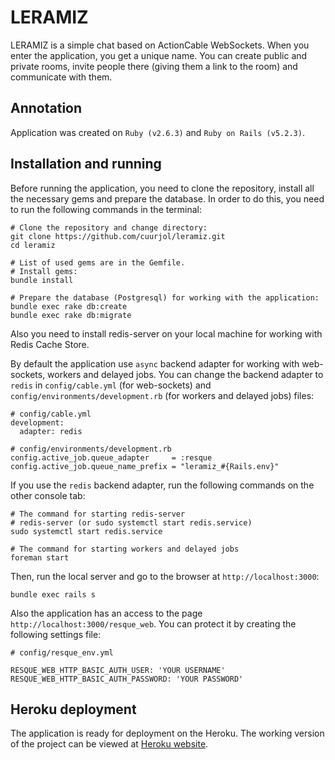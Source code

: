 # LERAMIZ

LERAMIZ is a simple chat based on ActionCable WebSockets. When you enter the application, you get a unique name. 
You can create public and private rooms, invite people there (giving them a link to the room) and communicate with them.

## Annotation

Application was created on `Ruby (v2.6.3)` and `Ruby on Rails (v5.2.3)`.

## Installation and running

Before running the application, you need to clone the repository, install all the necessary gems and prepare 
the database. In order to do this, you need to run the following commands in the terminal:

```
# Clone the repository and change directory:
git clone https://github.com/cuurjol/leramiz.git
cd leramiz

# List of used gems are in the Gemfile.
# Install gems:
bundle install

# Prepare the database (Postgresql) for working with the application:
bundle exec rake db:create
bundle exec rake db:migrate
```

Also you need to install redis-server on your local machine for working with Redis Cache Store.

By default the application use `async` backend adapter for working with web-sockets, workers and delayed jobs.
You can change the backend adapter to `redis` in `config/cable.yml` (for web-sockets) and 
`config/environments/development.rb` (for workers and delayed jobs) files:

```
# config/cable.yml
development:
  adapter: redis
  
# config/environments/development.rb
config.active_job.queue_adapter     = :resque
config.active_job.queue_name_prefix = "leramiz_#{Rails.env}"
```

If you use the `redis` backend adapter, run the following commands on the other console tab:

```
# The command for starting redis-server
# redis-server (or sudo systemctl start redis.service)
sudo systemctl start redis.service

# The command for starting workers and delayed jobs
foreman start
```

Then, run the local server and go to the browser at `http://localhost:3000`:
```
bundle exec rails s
```
Also the application has an access to the page `http://localhost:3000/resque_web`. You can protect it by 
creating the following settings file:

```
# config/resque_env.yml

RESQUE_WEB_HTTP_BASIC_AUTH_USER: 'YOUR USERNAME'
RESQUE_WEB_HTTP_BASIC_AUTH_PASSWORD: 'YOUR PASSWORD'
```

## Heroku deployment

The application is ready for deployment on the Heroku. The working version of the project can be viewed at 
[Heroku website](https://cuurjol-leramiz.herokuapp.com/).